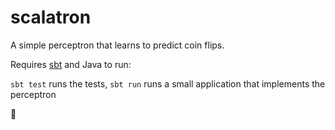 # scalatron

A simple perceptron that learns to predict coin flips.

Requires [sbt](https://www.scala-sbt.org/1.x/docs/Setup.html) and Java to run:

`sbt test` runs the tests, `sbt run` runs a small application that implements the perceptron

🎉
